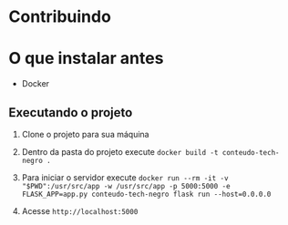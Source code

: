 # Contribuindo

# O que instalar antes

- Docker

## Executando o projeto

1. Clone o projeto para sua máquina

2. Dentro da pasta do projeto execute `docker build -t conteudo-tech-negro .`

3. Para iniciar o servidor execute `docker run --rm -it -v "$PWD":/usr/src/app -w /usr/src/app -p 5000:5000 -e FLASK_APP=app.py conteudo-tech-negro flask run --host=0.0.0.0`

4. Acesse `http://localhost:5000`